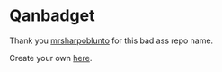 # Qanbadget 
Thank you [mrsharpoblunto](https://github.com/mrsharpoblunto) for this bad ass repo name.  

Create your own [here](http://mrsharpoblunto.github.io/foswig.js/).  

